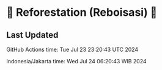 
# 🌳 Reforestation (Reboisasi) 🌲

## Last Updated

GitHub Actions time: Tue Jul 23 23:20:43 UTC 2024

Indonesia/Jakarta time: Wed Jul 24 06:20:43 WIB 2024
